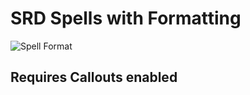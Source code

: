 # SRD Spells with Formatting

![Spell Format](https://miniworld.com/obsidian/spellFormat.jpg)

## Requires Callouts enabled
